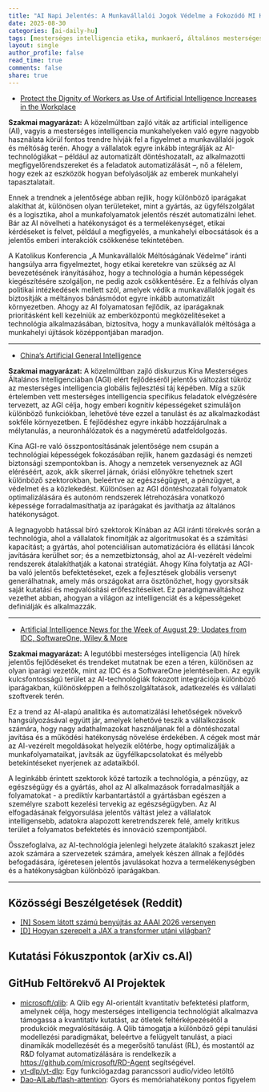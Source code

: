 ```yaml
---
title: "AI Napi Jelentés: A Munkavállalói Jogok Védelme a Fokozódó MI Használat És Kína AGI Fejlesztései Közepette (2025-08-30)"
date: 2025-08-30
categories: [ai-daily-hu]
tags: [mesterséges intelligencia etika, munkaerő, általános mesterséges intelligencia, Kína, ipari hírek, technológiai frissítések, munkahelyi automatizálás]
layout: single
author_profile: false
read_time: true
comments: false
share: true
---
```

- [Protect the Dignity of Workers as Use of Artificial Intelligence Increases in the Workplace](https://www.usccb.org/news/2025/protect-dignity-workers-use-artificial-intelligence-increases-workplace)



**Szakmai magyarázat:**
A közelmúltban zajló viták az artificial intelligence (AI), vagyis a mesterséges intelligencia munkahelyeken való egyre nagyobb használata körül fontos trendre hívják fel a figyelmet a munkavállalói jogok és méltóság terén. Ahogy a vállalatok egyre inkább integrálják az AI-technológiákat – például az automatizált döntéshozatalt, az alkalmazotti megfigyelőrendszereket és a feladatok automatizálását –, nő a félelem, hogy ezek az eszközök hogyan befolyásolják az emberek munkahelyi tapasztalatait.

Ennek a trendnek a jelentősége abban rejlik, hogy különböző iparágakat alakíthat át, különösen olyan területeket, mint a gyártás, az ügyfélszolgálat és a logisztika, ahol a munkafolyamatok jelentős részét automatizálni lehet. Bár az AI növelheti a hatékonyságot és a termelékenységet, etikai kérdéseket is felvet, például a megfigyelés, a munkahelyi elbocsátások és a jelentős emberi interakciók csökkenése tekintetében.

A Katolikus Konferencia „A Munkavállalók Méltóságának Védelme” iránti hangsúlya arra figyelmeztet, hogy etikai keretekre van szükség az AI bevezetésének irányításához, hogy a technológia a humán képességek kiegészítésére szolgáljon, ne pedig azok csökkentésére. Ez a felhívás olyan politikai intézkedések mellett szól, amelyek védik a munkavállalók jogait és biztosítják a méltányos bánásmódot egyre inkább automatizált környezetben. Ahogy az AI folyamatosan fejlődik, az iparágaknak prioritásként kell kezelniük az emberközpontú megközelítéseket a technológia alkalmazásában, biztosítva, hogy a munkavállalók méltósága a munkahelyi újítások középpontjában maradjon.

---
- [China’s Artificial General Intelligence](https://cset.georgetown.edu/article/chinas-artificial-general-intelligence/)



**Szakmai magyarázat:**
A közelmúltban zajló diskurzus Kína Mesterséges Általános Intelligenciában (AGI) elért fejlődéséről jelentős változást tükröz az mesterséges intelligencia globális fejlesztési táj képében. Míg a szűk értelemben vett mesterséges intelligencia specifikus feladatok elvégzésére tervezett, az AGI célja, hogy emberi kognitív képességeket szimuláljon különböző funkciókban, lehetővé téve ezzel a tanulást és az alkalmazkodást sokféle környezetben. E fejlődéshez egyre inkább hozzájárulnak a mélytanulás, a neuronhálózatok és a nagyméretű adatfeldolgozás.

Kína AGI-re való összpontosításának jelentősége nem csupán a technológiai képességek fokozásában rejlik, hanem gazdasági és nemzeti biztonsági szempontokban is. Ahogy a nemzetek versenyeznek az AGI eléréséért, azok, akik sikerrel járnak, óriási előnyökre tehetnek szert különböző szektorokban, beleértve az egészségügyet, a pénzügyet, a védelmet és a közlekedést. Különösen az AGI döntéshozatali folyamatok optimalizálására és autonóm rendszerek létrehozására vonatkozó képessége forradalmasíthatja az iparágakat és javíthatja az általános hatékonyságot.

A legnagyobb hatással bíró szektorok Kínában az AGI iránti törekvés során a technológia, ahol a vállalatok finomítják az algoritmusokat és a számítási kapacitást; a gyártás, ahol potenciálisan automatizációra és ellátási láncok javítására kerülhet sor; és a nemzetbiztonság, ahol az AI-vezérelt védelmi rendszerek átalakíthatják a katonai stratégiát. Ahogy Kína folytatja az AGI-ba való jelentős befektetéseket, ezek a fejlesztések globális versenyt generálhatnak, amely más országokat arra ösztönözhet, hogy gyorsítsák saját kutatási és megvalósítási erőfeszítéseiket. Ez paradigmaváltáshoz vezethet abban, ahogyan a világon az intelligenciát és a képességeket definiálják és alkalmazzák.

---
- [Artificial Intelligence News for the Week of August 29; Updates from IDC, SoftwareOne, Wiley & More](https://solutionsreview.com/artificial-intelligence-news-for-the-week-of-august-29-updates-from-idc-softwareone-wiley-more/)



**Szakmai magyarázat:**
A legutóbbi mesterséges intelligencia (AI) hírek jelentős fejlődéseket és trendeket mutatnak be ezen a téren, különösen az olyan iparági vezetők, mint az IDC és a SoftwareOne jelentéseiben. Az egyik kulcsfontosságú terület az AI-technológiák fokozott integrációja különböző iparágakban, különösképpen a felhőszolgáltatások, adatkezelés és vállalati szoftverek terén.

Ez a trend az AI-alapú analitika és automatizálási lehetőségek növekvő hangsúlyozásával együtt jár, amelyek lehetővé teszik a vállalkozások számára, hogy nagy adathalmazokat használjanak fel a döntéshozatal javítása és a működési hatékonyság növelése érdekében. A cégek most már az AI-vezérelt megoldásokat helyezik előtérbe, hogy optimalizálják a munkafolyamataikat, javítsák az ügyfélkapcsolatokat és mélyebb betekintéseket nyerjenek az adataikból.

A leginkább érintett szektorok közé tartozik a technológia, a pénzügy, az egészségügy és a gyártás, ahol az AI alkalmazások forradalmasítják a folyamatokat - a prediktív karbantartástól a gyártásban egészen a személyre szabott kezelési tervekig az egészségügyben. Az AI elfogadásának felgyorsulása jelentős váltást jelez a vállalatok intelligensebb, adatokra alapozott keretrendszerek felé, amely kritikus terület a folyamatos befektetés és innováció szempontjából.

Összefoglalva, az AI-technológia jelenlegi helyzete átalakító szakaszt jelez azok számára a szervezetek számára, amelyek készen állnak a fejlődés befogadására, ígéretesen jelentős javulásokat hozva a termelékenységben és a hatékonyságban különböző iparágakban.

---
## Közösségi Beszélgetések (Reddit)
- [[N] Sosem látott számú benyújtás az AAAI 2026 versenyen](https://www.reddit.com/r/MachineLearning/comments/1n1wm8n/n_unprecedented_number_of_submissions_at_aaai_2026/)
- [[D] Hogyan szerepelt a JAX a transformer utáni világban?](https://www.reddit.com/r/MachineLearning/comments/1mybwih/d_how_did_jax_fare_in_the_post_transformer_world/)

## Kutatási Fókuszpontok (arXiv cs.AI)

## GitHub Feltörekvő AI Projektek
- [microsoft/qlib](microsoft/qlib): A Qlib egy AI-orientált kvantitatív befektetési platform, amelynek célja, hogy mesterséges intelligencia technológiát alkalmazva támogassa a kvantitatív kutatást, az ötletek feltérképezésétől a produkciók megvalósításáig. A Qlib támogatja a különböző gépi tanulási modellezési paradigmákat, beleértve a felügyelt tanulást, a piaci dinamikák modellezését és a megerősítő tanulást (RL), és mostantól az R&D folyamat automatizálására is rendelkezik a https://github.com/microsoft/RD-Agent segítségével.
- [yt-dlp/yt-dlp](yt-dlp/yt-dlp): Egy funkciógazdag parancssori audio/video letöltő
- [Dao-AILab/flash-attention](Dao-AILab/flash-attention): Gyors és memóriahatékony pontos figyelem